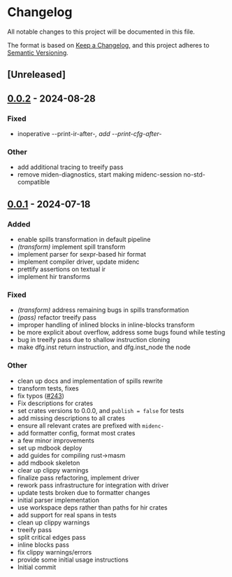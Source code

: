 # Changelog
All notable changes to this project will be documented in this file.

The format is based on [Keep a Changelog](https://keepachangelog.com/en/1.0.0/),
and this project adheres to [Semantic Versioning](https://semver.org/spec/v2.0.0.html).

## [Unreleased]

## [0.0.2](https://github.com/0xPolygonMiden/compiler/compare/midenc-hir-transform-v0.0.1...midenc-hir-transform-v0.0.2) - 2024-08-28

### Fixed
- inoperative --print-ir-after-*, add --print-cfg-after-*

### Other
- add additional tracing to treeify pass
- remove miden-diagnostics, start making midenc-session no-std-compatible

## [0.0.1](https://github.com/0xPolygonMiden/compiler/compare/midenc-hir-transform-v0.0.0...midenc-hir-transform-v0.0.1) - 2024-07-18

### Added
- enable spills transformation in default pipeline
- *(transform)* implement spill transform
- implement parser for sexpr-based hir format
- implement compiler driver, update midenc
- prettify assertions on textual ir
- implement hir transforms

### Fixed
- *(transform)* address remaining bugs in spills transformation
- *(pass)* refactor treeify pass
- improper handling of inlined blocks in inline-blocks transform
- be more explicit about overflow, address some bugs found while testing
- bug in treeify pass due to shallow instruction cloning
- make dfg.inst return instruction, and dfg.inst_node the node

### Other
- clean up docs and implementation of spills rewrite
- transform tests, fixes
- fix typos ([#243](https://github.com/0xPolygonMiden/compiler/pull/243))
- Fix descriptions for crates
- set crates versions to 0.0.0, and `publish = false` for tests
- add missing descriptions to all crates
- ensure all relevant crates are prefixed with `midenc-`
- add formatter config, format most crates
- a few minor improvements
- set up mdbook deploy
- add guides for compiling rust->masm
- add mdbook skeleton
- clear up clippy warnings
- finalize pass refactoring, implement driver
- rework pass infrastructure for integration with driver
- update tests broken due to formatter changes
- initial parser implementation
- use workspace deps rather than paths for hir crates
- add support for real spans in tests
- clean up clippy warnings
- treeify pass
- split critical edges pass
- inline blocks pass
- fix clippy warnings/errors
- provide some initial usage instructions
- Initial commit
